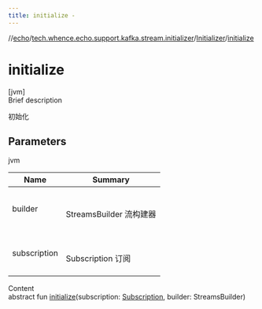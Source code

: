 ```yaml
---
title: initialize -
---
```

//[echo](../../index.md)/[tech.whence.echo.support.kafka.stream.initializer](../index.md)/[Initializer](index.md)/[initialize](initialize.md)



# initialize  
[jvm]  
Brief description  


初始化



## Parameters  
  
jvm  
  
|  Name|  Summary| 
|---|---|
| builder| <br><br>StreamsBuilder 流构建器<br><br>
| subscription| <br><br>Subscription 订阅<br><br>
  
  
Content  
abstract fun [initialize](initialize.md)(subscription: [Subscription](../../tech.whence.echo.job.stream.subscription/-subscription/index.md), builder: StreamsBuilder)  




